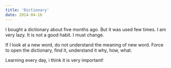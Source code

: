 ```yaml
---
title: 'Dictionary'
date: 2014-04-16
---
```


I bought a dictionary about five months ago.
But it was used few times. I am very lazy.
It is not a good habit. I must change.

If I look at a new word, do not understand the meaning of new word.
Force to open the dictionary, find it, understand it why, how, what.

Learning every day, i think it is very important!
